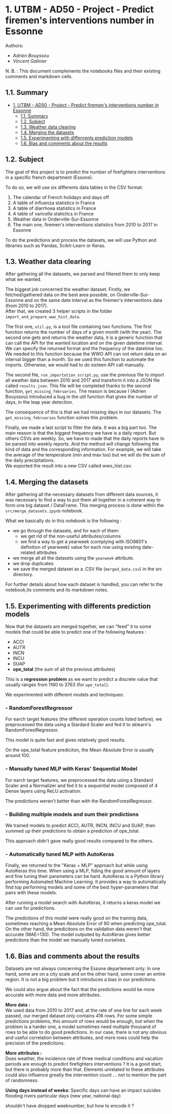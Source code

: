 # 1. UTBM - AD50 - Project - Predict firemen's interventions number in Essonne

Authors:

- *Adrien Bouyssou*
- *Vincent Galinier*

N. B. : This document complements the notebooks files and their existing comments and markdown cells.

## 1.1. Summary

- [1. UTBM - AD50 - Project - Predict firemen's interventions number in Essonne](#1-utbm---ad50---project---predict-firemens-interventions-number-in-essonne)
  - [1.1. Summary](#11-summary)
  - [1.2. Subject](#12-subject)
  - [1.3. Weather data clearing](#13-weather-data-clearing)
  - [1.4. Merging the datasets](#14-merging-the-datasets)
  - [1.5. Experimenting with diffenrents prediction models](#15-experimenting-with-differents-prediction-models-)
  - [1.6. Bias and comments about the results](#16-bias-and-comments-about-the-results)

## 1.2. Subject

The goal of this project is to predict the number of firefighters interventions in a specific french department (Essone).

To do so, we will use six differents data tables in the CSV format:

1. The calendar of French holidays and days off
2. A table of influenza statistics in France
3. A table of diarrhoea statistics in France
4. A table of varicella statictics in France
5. Weather data in Onderville-Sur-Essonne
6. The main one, firemen's interventions statistics from 2010 to 2017 in Essonne

To do the predictions and process the datasets, we will use Python and libraries such as Pandas, Scikit-Learn or Keras.

## 1.3. Weather data clearing

After gathering all the datasets, we parsed and filtered them to only keep what we wanted.

The biggest job concerned the weather dataset. Firstly, we fetched/gathered data on the best area possible, on Onderville-Sur-Essonne and on the same date interval as the firemen's interventions data (from 2010 to 2017).  
After that, we created 3 helper scripts in the folder `import_and_prepare_wwo_hist_data`.

The first one, `util.py`, is a tool file containing two functions. The first function returns the number of days of a given month (with the year). The second one gets and returns the weather data, it is a generic function that can call the API for the wanted location and on the given datetime interval. We can specify the returned format and the frequency of the datetime too.  
We needed to this function because the WWO API can not return data on an interval bigger than a month. So we used this function to automate the imports. Otherwise, we would had to do sixteen API call manually.  

The second file, `run_importation_script.py`, use the previous file to import all weather data between 2010 and 2017 and transform it into a JSON file called `results.json`. This file will be completed thanks to the second function, `get_missing_februaries`. The reason is because I (Adrien Bouyssou) introduced a bug in the util function that gives the number of days, in the leap year detection.

The consequence of this is that we had missing days in our datasets. The `get_missing_februaries` function solves this problem.

Finally, we made a last script to filter the data. It was a big part too. The main reason is that the biggest frequency we have is a daily report. But others CSVs are weekly. So, we have to made that the daily reports have to be parsed into weekly reports. And the method will change following the kind of data and the corresponding information. For example, we will take the average of the temperature (min and max too) but we will do the sum of the daily precipitations.  
We exported the result into a new CSV called wwo_hist.csv.

## 1.4. Merging the datasets

After gathering all the necessary datasets from different data sources, it was necessary to find a way to put them all together in a coherent way to form one big dataset / DataFrame. This merging process is done within the `src/merge_datasets.ipynb` notebook.

What we basically do in this notebook is the following :
  - we go through the datasets, and for each of them:
    - we get rid of the non-useful attributes/columns
    - we find a way to get a yearweek (complying with ISO8601's definition of yearweek) value for each row using existing date-related attributes
  - we merge all all the datasets using the `yearweek` attribute.
  - we drop duplicates
  - we save the merged dataset as a .CSV file (`merged_data.csv`) in the src directory.

For further details about how each dataset is handled, you can refer to the notebook,its comments and its markdown notes.

## 1.5. Experimenting with differents prediction models

Now that the datasets are merged together, we can "feed" it to some models that could be able to predict one of the following features :
- ACCI
- AUTR
- INCN
- INCU
- SUAP
- **ope_total** (the sum of all the previous attributes)

This is a **regression problem** as we want to predict a discrete value that usually ranges from 1160 to 3763 (for `ope_total`).

We experimented with different models and techniques:
### - RandomForestRegressor
For earch target features (the different operation counts listed before), we preprocessed the data using a Stardard Scaler and fed it to sklearn's RandomForestRegressor.

This model is quite fast and gives relatively good results.

On the ope_total feature prediciton, the Mean Absolute Error is usually around 100.

### - Manually tuned MLP with Keras' Sequential Model

For earch target features, we preprocessed the data using a Standard Scaler and a Normalizer and fed it to a sequential model composed of 4 Dense layers using ReLU activation.

The predictions weren't better than with the RandomForestRegressor.

### - Building multiple models and sum their predictions

We trained models to predict ACCI, AUTR, INCN, INCU and SUAP, then summed up their predictions to obtain a prediciton of ope_total.

This approach didn't gave really good results compared to the others.

### - Automatically tuned MLP with AutoKeras

Finally, we returned to the "Keras + MLP" approach but while using AutoKeras this time. When using a MLP, fiding the good amount of layers and fine tuning their parameters can be hard. AutoKeras is a Python library performing Automated Machine Learning. It provides a way to automatically find top performing models and some of the best hyper-parameters that pairs with these models.

After running a model search with AutoKeras, it returns a keras model we can use for predictions.

The predictions of this model were really good on the training data, sometimes reaching a Mean Absolute Error of 80 when predicting ope_total. On the other hand, the predicitons on the validation data weren't that accurate (MAE=130).
The model outputed by AutoKeras gives better predicitons than the model we manually tuned ourselves.

## 1.6. Bias and comments about the results

Datasets are not always concerning the Essone departement only. In one hand, some are on a city scale and on the other hand, some cover an entire region. It is not a big problem but it introduces a bias in our predictions.

We could also argue about the fact that the predictions would be more accurate with more data and more attributes.

**More data :**  
We used data from 2010 to 2017 and, at the rate of one line for each week passed, our merged dataset only contains 416 rows. For some simple predictions problems, this amount of rows would be enough, but when the problem is a harder one, a model sometimes need multiple thousand of rows to be able to do good predictions. In our case, there is not any obvious and useful correlation between attributes, and more rows could help the precision of the predicitons.

**More attributes :**  
Does weather, the incidence rate of three medical conditions and vacation periods are enough to predict firefighters interventions ? It is a good start, but there is probably more than that. Elements unrelated to these attributes could also influence greatly the intervention count ... not to mention the part of randomness.


**Using days instead of weeks:**
Specific days can have an impact 
suicides 
flooding rivers
particular days (new year, national day)


shouldn't have dropped weeknumber, but how to encode it ?